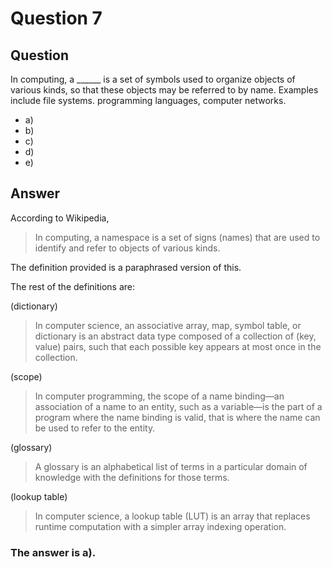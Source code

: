 # Question 7
## Question
In computing, a \_\_\_\_\_\_ is a set of symbols used to organize objects of various kinds, so that these objects may be referred to by name. Examples include file systems. programming languages, computer networks.
* a)
* b)
* c)
* d)
* e)
## Answer
According to Wikipedia,
> In computing, a namespace is a set of signs (names) that are used to identify and refer to objects of various kinds.

The definition provided is a paraphrased version of this. 

The rest of the definitions are:


(dictionary)
> In computer science, an associative array, map, symbol table, or dictionary is an abstract data type composed of a collection of (key, value) pairs, such that each possible key appears at most once in the collection.

(scope)
> In computer programming, the scope of a name binding—an association of a name to an entity, such as a variable—is the part of a program where the name binding is valid, that is where the name can be used to refer to the entity.

(glossary)
> A glossary is an alphabetical list of terms in a particular domain of knowledge with the definitions for those terms.

(lookup table)
> In computer science, a lookup table (LUT) is an array that replaces runtime computation with a simpler array indexing operation.

### **The answer is a).**